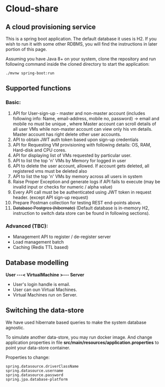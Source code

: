 # Cloud-share
## A cloud provisioning service

This is a spring boot application. The default database it uses is H2.
If you wish to run it with some other RDBMS, you will find the instructions in later portion of this page.

Assuming you have Java 8+ on your system, clone the repository and run following command inside the cloned directory to start the application:

`./mvnw spring-boot:run`

## Supported functions

### Basic:

1. API for User-sign-up - master and non-master account (includes following info: Name, email-address, mobile no, password) -> email and mobile no must be unique , where Master account can scroll details of all user VMs while non-master account can view only his vm details. Master account has right delete other user accounts.
2. API to obtain JWT auth token based upon sign-up credentials
3. API for Requesting VM provisioning with following details: OS, RAM, Hard-disk and CPU cores.
4. API for displaying list of VMs requested by particular user.
5. API to list the top 'n' VMs by Memory for logged in user
6. API to delete the user account, allowed. If account gets deleted, all registered vms must be deleted also
7. API to list the top 'n' VMs by memory across all users in system
8. Raise Proper Exception and generate logs if API fails to execute (may be invalid input or checks for numeric / alpha value)
9. Every API call must be be authenticated using JWT token in request header. (except API sign-up request)
10. Prepare Postman collection for testing REST end-points above.
11. ~~Database Postgres (hibernate)~~ (Default database is in-memory H2, instruction to switch data store can be found in following sections).

### Advanced (TBC):

- Management API to register / de-register server
- Load management batch
- Caching (Redis TTL based)

## Database modelling

**User ---< VirtualMachine >--- Server**

- User's login handle is email.
- User can oun Virtual Machines.
- Virtual Machines run on Server.

## Switching the data-store

We have used hibernate based queries to make the system database agnostic.

To simulate another data-store, you may run docker image. And change application properties in file **src/main/resources/application.properties** to point your data-store container.

Properties to change:

```spring.datasource.url
spring.datasource.driverClassName
spring.datasource.username
spring.datasource.password
spring.jpa.database-platform
```
